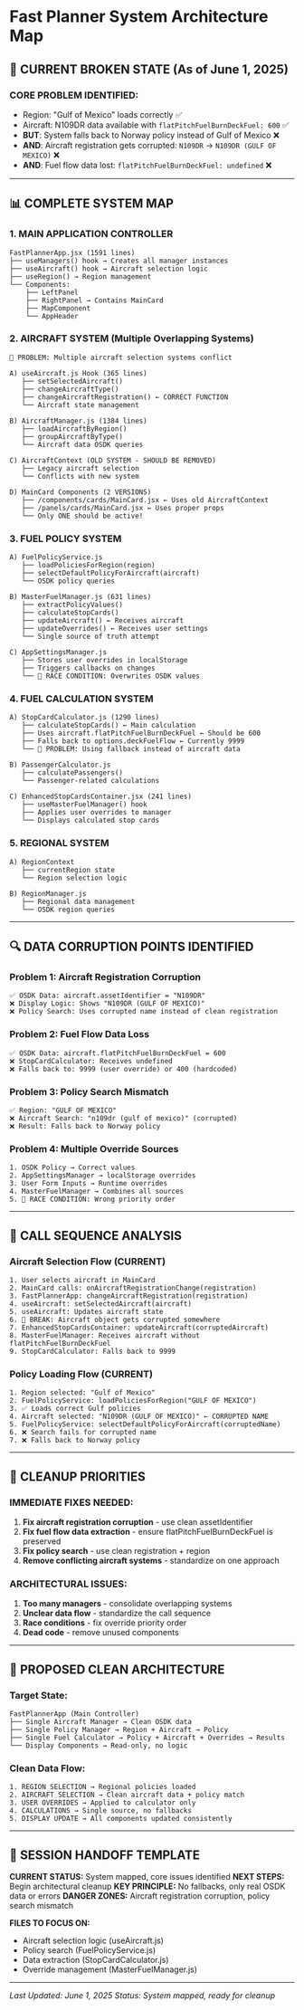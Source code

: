 # Fast Planner System Architecture Map

## 🚨 CURRENT BROKEN STATE (As of June 1, 2025)

### **CORE PROBLEM IDENTIFIED:**
- Region: "Gulf of Mexico" loads correctly ✅
- Aircraft: N109DR data available with `flatPitchFuelBurnDeckFuel: 600` ✅
- **BUT**: System falls back to Norway policy instead of Gulf of Mexico ❌
- **AND**: Aircraft registration gets corrupted: `N109DR` → `N109DR (GULF OF MEXICO)` ❌
- **AND**: Fuel flow data lost: `flatPitchFuelBurnDeckFuel: undefined` ❌

---

## 📊 COMPLETE SYSTEM MAP

### **1. MAIN APPLICATION CONTROLLER**
```
FastPlannerApp.jsx (1591 lines)
├── useManagers() hook → Creates all manager instances
├── useAircraft() hook → Aircraft selection logic
├── useRegion() → Region management
└── Components:
    ├── LeftPanel
    ├── RightPanel → Contains MainCard
    ├── MapComponent
    └── AppHeader
```

### **2. AIRCRAFT SYSTEM (Multiple Overlapping Systems)**
```
🔴 PROBLEM: Multiple aircraft selection systems conflict

A) useAircraft.js Hook (365 lines)
   ├── setSelectedAircraft()
   ├── changeAircraftType()
   ├── changeAircraftRegistration() ← CORRECT FUNCTION
   └── Aircraft state management

B) AircraftManager.js (1384 lines) 
   ├── loadAircraftByRegion()
   ├── groupAircraftByType()
   └── Aircraft data OSDK queries

C) AircraftContext (OLD SYSTEM - SHOULD BE REMOVED)
   ├── Legacy aircraft selection
   └── Conflicts with new system

D) MainCard Components (2 VERSIONS)
   ├── /components/cards/MainCard.jsx ← Uses old AircraftContext
   ├── /panels/cards/MainCard.jsx ← Uses proper props
   └── Only ONE should be active!
```

### **3. FUEL POLICY SYSTEM**
```
A) FuelPolicyService.js
   ├── loadPoliciesForRegion(region)
   ├── selectDefaultPolicyForAircraft(aircraft)
   └── OSDK policy queries

B) MasterFuelManager.js (631 lines)
   ├── extractPolicyValues() 
   ├── calculateStopCards()
   ├── updateAircraft() ← Receives aircraft
   ├── updateOverrides() ← Receives user settings
   └── Single source of truth attempt

C) AppSettingsManager.js 
   ├── Stores user overrides in localStorage
   ├── Triggers callbacks on changes
   └── 🔴 RACE CONDITION: Overwrites OSDK values
```

### **4. FUEL CALCULATION SYSTEM**
```
A) StopCardCalculator.js (1290 lines)
   ├── calculateStopCards() ← Main calculation
   ├── Uses aircraft.flatPitchFuelBurnDeckFuel ← Should be 600
   ├── Falls back to options.deckFuelFlow ← Currently 9999
   └── 🔴 PROBLEM: Using fallback instead of aircraft data

B) PassengerCalculator.js
   ├── calculatePassengers()
   └── Passenger-related calculations

C) EnhancedStopCardsContainer.jsx (241 lines)
   ├── useMasterFuelManager() hook
   ├── Applies user overrides to manager
   └── Displays calculated stop cards
```

### **5. REGIONAL SYSTEM**
```
A) RegionContext
   ├── currentRegion state
   └── Region selection logic

B) RegionManager.js
   ├── Regional data management
   └── OSDK region queries
```

---

## 🔍 DATA CORRUPTION POINTS IDENTIFIED

### **Problem 1: Aircraft Registration Corruption**
```
✅ OSDK Data: aircraft.assetIdentifier = "N109DR"
❌ Display Logic: Shows "N109DR (GULF OF MEXICO)"  
❌ Policy Search: Uses corrupted name instead of clean registration
```

### **Problem 2: Fuel Flow Data Loss**
```
✅ OSDK Data: aircraft.flatPitchFuelBurnDeckFuel = 600
❌ StopCardCalculator: Receives undefined
❌ Falls back to: 9999 (user override) or 400 (hardcoded)
```

### **Problem 3: Policy Search Mismatch**
```
✅ Region: "GULF OF MEXICO" 
❌ Aircraft Search: "n109dr (gulf of mexico)" (corrupted)
❌ Result: Falls back to Norway policy
```

### **Problem 4: Multiple Override Sources**
```
1. OSDK Policy → Correct values
2. AppSettingsManager → localStorage overrides 
3. User Form Inputs → Runtime overrides
4. MasterFuelManager → Combines all sources
5. 🔴 RACE CONDITION: Wrong priority order
```

---

## 🎯 CALL SEQUENCE ANALYSIS

### **Aircraft Selection Flow (CURRENT)**
```
1. User selects aircraft in MainCard
2. MainCard calls: onAircraftRegistrationChange(registration)
3. FastPlannerApp: changeAircraftRegistration(registration)
4. useAircraft: setSelectedAircraft(aircraft) 
5. useAircraft: Updates aircraft state
6. 🔴 BREAK: Aircraft object gets corrupted somewhere
7. EnhancedStopCardsContainer: updateAircraft(corruptedAircraft)
8. MasterFuelManager: Receives aircraft without flatPitchFuelBurnDeckFuel
9. StopCardCalculator: Falls back to 9999
```

### **Policy Loading Flow (CURRENT)**
```
1. Region selected: "Gulf of Mexico"
2. FuelPolicyService: loadPoliciesForRegion("GULF OF MEXICO")
3. ✅ Loads correct Gulf policies
4. Aircraft selected: "N109DR (GULF OF MEXICO)" ← CORRUPTED NAME
5. FuelPolicyService: selectDefaultPolicyForAircraft(corruptedName)
6. ❌ Search fails for corrupted name
7. ❌ Falls back to Norway policy
```

---

## 🧹 CLEANUP PRIORITIES

### **IMMEDIATE FIXES NEEDED:**
1. **Fix aircraft registration corruption** - use clean assetIdentifier
2. **Fix fuel flow data extraction** - ensure flatPitchFuelBurnDeckFuel is preserved
3. **Fix policy search** - use clean registration + region
4. **Remove conflicting aircraft systems** - standardize on one approach

### **ARCHITECTURAL ISSUES:**
1. **Too many managers** - consolidate overlapping systems
2. **Unclear data flow** - standardize the call sequence
3. **Race conditions** - fix override priority order
4. **Dead code** - remove unused components

---

## 🚀 PROPOSED CLEAN ARCHITECTURE

### **Target State:**
```
FastPlannerApp (Main Controller)
├── Single Aircraft Manager → Clean OSDK data
├── Single Policy Manager → Region + Aircraft → Policy
├── Single Fuel Calculator → Policy + Aircraft + Overrides → Results
└── Display Components → Read-only, no logic
```

### **Clean Data Flow:**
```
1. REGION SELECTION → Regional policies loaded
2. AIRCRAFT SELECTION → Clean aircraft data + policy match
3. USER OVERRIDES → Applied to calculator only
4. CALCULATIONS → Single source, no fallbacks
5. DISPLAY UPDATE → All components updated consistently
```

---

## 📝 SESSION HANDOFF TEMPLATE

**CURRENT STATUS:** System mapped, core issues identified
**NEXT STEPS:** Begin architectural cleanup
**KEY PRINCIPLE:** No fallbacks, only real OSDK data or errors
**DANGER ZONES:** Aircraft registration corruption, policy search mismatch

**FILES TO FOCUS ON:**
- Aircraft selection logic (useAircraft.js)
- Policy search (FuelPolicyService.js) 
- Data extraction (StopCardCalculator.js)
- Override management (MasterFuelManager.js)

---

*Last Updated: June 1, 2025*
*Status: System mapped, ready for cleanup*
